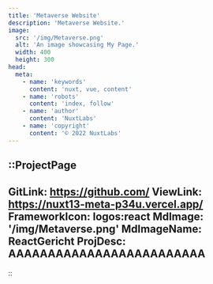 ```yaml
---
title: 'Metaverse Website'
description: 'Metaverse Website.'
image:
  src: '/img/Metaverse.png'
  alt: 'An image showcasing My Page.'
  width: 400
  height: 300
head:
  meta:
    - name: 'keywords'
      content: 'nuxt, vue, content'
    - name: 'robots'
      content: 'index, follow'
    - name: 'author'
      content: 'NuxtLabs'
    - name: 'copyright'
      content: '© 2022 NuxtLabs'
---
```


::ProjectPage
---
GitLink: https://github.com/
ViewLink: https://nuxt13-meta-p34u.vercel.app/
FrameworkIcon:  logos:react
MdImage: '/img/Metaverse.png'
MdImageName: ReactGericht
ProjDesc: AAAAAAAAAAAAAAAAAAAAAAAAA
---

::
